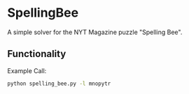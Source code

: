 # SpellingBee
A simple solver for the NYT Magazine puzzle "Spelling Bee".
## Functionality
Example Call:
```bash
python spelling_bee.py -l mnopytr
```


